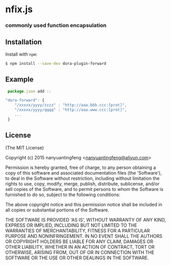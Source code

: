 nfix.js
=========
### commonly used function encapsulation
 

Installation
------------

Install with `npm`:

``` bash
$ npm install --save-dev dora-plugin-forward
```


Example
-------

``` js
 package.json add ::

"dora-forward": {
    "/xxxxx/yyyy/zzzz" : "http://aaa.bbb.ccc:[prot]",
    "/xxxxx/yyyy/qqqq" : "http://aaa.www.ccc:[prot]",
    ...
 }
```


License
-------

(The MIT License)

Copyright (c) 2015 nanyuantingfeng &lt;nanyuantingfeng@aliyun.com&gt;

Permission is hereby granted, free of charge, to any person obtaining
a copy of this software and associated documentation files (the
'Software'), to deal in the Software without restriction, including
without limitation the rights to use, copy, modify, merge, publish,
distribute, sublicense, and/or sell copies of the Software, and to
permit persons to whom the Software is furnished to do so, subject to
the following conditions:

The above copyright notice and this permission notice shall be
included in all copies or substantial portions of the Software.

THE SOFTWARE IS PROVIDED 'AS IS', WITHOUT WARRANTY OF ANY KIND,
EXPRESS OR IMPLIED, INCLUDING BUT NOT LIMITED TO THE WARRANTIES OF
MERCHANTABILITY, FITNESS FOR A PARTICULAR PURPOSE AND NONINFRINGEMENT.
IN NO EVENT SHALL THE AUTHORS OR COPYRIGHT HOLDERS BE LIABLE FOR ANY
CLAIM, DAMAGES OR OTHER LIABILITY, WHETHER IN AN ACTION OF CONTRACT,
TORT OR OTHERWISE, ARISING FROM, OUT OF OR IN CONNECTION WITH THE
SOFTWARE OR THE USE OR OTHER DEALINGS IN THE SOFTWARE.
